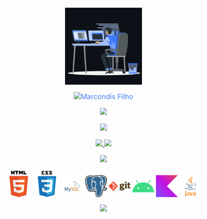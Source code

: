 <p align="center"><img src="animation.gif" width="35%"></p>
<div style=" font-size: medium; color: #447ff7" align=center>

  
  <img src="https://readme-typing-svg.herokuapp.com?font=Kaushan+Script&size=40&duration=4000&color=447FF7&background=FFFFFF00&center=true&vCenter=true&width=700&height=55&lines=Olá!+me+chamo+Marcondis+Filho+%F0%9F%91%8B%F0%9F%8F%BB;+Focado+no+meu+desenvolvimento+pessoal+%F0%9F%93%88;Estudando+tecnologias+Web+e+Mobile+%E2%9A%99%EF%B8%8F" alt="Marcondis Filho" width="650" height="55">

<p  align="center">
<img src="https://user-images.githubusercontent.com/73097560/115834477-dbab4500-a447-11eb-908a-139a6edaec5c.gif">     
<br>

![](https://komarev.com/ghpvc/?username=MarcondisFilho&color=447ff7&label=Visitor+count)

<p align="center">
  <a href="https://github.com/MarcondisFilho">
    <img src="https://github-readme-stats.vercel.app/api?username=MarcondisFilho&show_icons=true&theme=github_dark&hide_border=true" />
    <img src="https://github-readme-streak-stats.herokuapp.com/?user=MarcondisFilho&theme=github-dark-blue&hide_border=true" />

[//]: # (    <img src="https://activity-graph.herokuapp.com/graph?username=MarcondisFilho&theme=react-dark" />)
</a>
</p>


<p  align="center">
<img src="https://user-images.githubusercontent.com/73097560/115834477-dbab4500-a447-11eb-908a-139a6edaec5c.gif">             
<br>

</div>


<p align="center">
  <code><img height="60" src="https://raw.githubusercontent.com/github/explore/80688e429a7d4ef2fca1e82350fe8e3517d3494d/topics/html/html.png" ></code>
  <code><img height="60" src="https://raw.githubusercontent.com/github/explore/80688e429a7d4ef2fca1e82350fe8e3517d3494d/topics/css/css.png"></code>
   <code><img height="50" src="https://raw.githubusercontent.com/github/explore/80688e429a7d4ef2fca1e82350fe8e3517d3494d/topics/mysql/mysql.png" alt="MySQL"/></code>
<code><img height="50" src="https://raw.githubusercontent.com/github/explore/80688e429a7d4ef2fca1e82350fe8e3517d3494d/topics/postgresql/postgresql.png" alt="PostegreSQL"/></code>
   <code><img height="50" src="https://raw.githubusercontent.com/github/explore/80688e429a7d4ef2fca1e82350fe8e3517d3494d/topics/git/git.png"></code>
  <code><img height="50" src="https://raw.githubusercontent.com/github/explore/80688e429a7d4ef2fca1e82350fe8e3517d3494d/topics/android/android.png"></code>
  <code><img height="50" src="https://raw.githubusercontent.com/github/explore/80688e429a7d4ef2fca1e82350fe8e3517d3494d/topics/kotlin/kotlin.png"></code>
  <code><img height="50" src="https://raw.githubusercontent.com/github/explore/80688e429a7d4ef2fca1e82350fe8e3517d3494d/topics/java/java.png"></code>
</p>

<p  align="center">
<img src="https://user-images.githubusercontent.com/73097560/115834477-dbab4500-a447-11eb-908a-139a6edaec5c.gif">     
<br>
